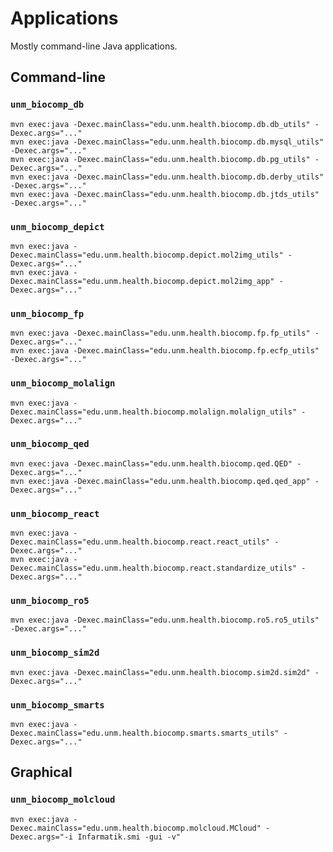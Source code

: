 # Applications 

Mostly command-line Java applications.

## Command-line

### `unm_biocomp_db`

```
mvn exec:java -Dexec.mainClass="edu.unm.health.biocomp.db.db_utils" -Dexec.args="..."
mvn exec:java -Dexec.mainClass="edu.unm.health.biocomp.db.mysql_utils" -Dexec.args="..."
mvn exec:java -Dexec.mainClass="edu.unm.health.biocomp.db.pg_utils" -Dexec.args="..."
mvn exec:java -Dexec.mainClass="edu.unm.health.biocomp.db.derby_utils" -Dexec.args="..."
mvn exec:java -Dexec.mainClass="edu.unm.health.biocomp.db.jtds_utils" -Dexec.args="..."
```

### `unm_biocomp_depict`

```
mvn exec:java -Dexec.mainClass="edu.unm.health.biocomp.depict.mol2img_utils" -Dexec.args="..."
mvn exec:java -Dexec.mainClass="edu.unm.health.biocomp.depict.mol2img_app" -Dexec.args="..."
```

### `unm_biocomp_fp`

```
mvn exec:java -Dexec.mainClass="edu.unm.health.biocomp.fp.fp_utils" -Dexec.args="..."
mvn exec:java -Dexec.mainClass="edu.unm.health.biocomp.fp.ecfp_utils" -Dexec.args="..."
```

### `unm_biocomp_molalign`

```
mvn exec:java -Dexec.mainClass="edu.unm.health.biocomp.molalign.molalign_utils" -Dexec.args="..."
```

### `unm_biocomp_qed`

```
mvn exec:java -Dexec.mainClass="edu.unm.health.biocomp.qed.QED" -Dexec.args="..."
mvn exec:java -Dexec.mainClass="edu.unm.health.biocomp.qed.qed_app" -Dexec.args="..."
```

### `unm_biocomp_react`

```
mvn exec:java -Dexec.mainClass="edu.unm.health.biocomp.react.react_utils" -Dexec.args="..."
mvn exec:java -Dexec.mainClass="edu.unm.health.biocomp.react.standardize_utils" -Dexec.args="..."
```

### `unm_biocomp_ro5`

```
mvn exec:java -Dexec.mainClass="edu.unm.health.biocomp.ro5.ro5_utils" -Dexec.args="..."
```

### `unm_biocomp_sim2d`

```
mvn exec:java -Dexec.mainClass="edu.unm.health.biocomp.sim2d.sim2d" -Dexec.args="..."
```

### `unm_biocomp_smarts`

```
mvn exec:java -Dexec.mainClass="edu.unm.health.biocomp.smarts.smarts_utils" -Dexec.args="..."
```

## Graphical

### `unm_biocomp_molcloud`

```
mvn exec:java -Dexec.mainClass="edu.unm.health.biocomp.molcloud.MCloud" -Dexec.args="-i Infarmatik.smi -gui -v"
```
